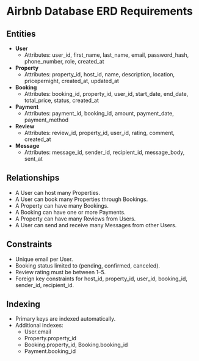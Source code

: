 # Airbnb Database ERD Requirements

## Entities
- **User**
  - Attributes: user_id, first_name, last_name, email, password_hash, phone_number, role, created_at
- **Property**
  - Attributes: property_id, host_id, name, description, location, pricepernight, created_at, updated_at
- **Booking**
  - Attributes: booking_id, property_id, user_id, start_date, end_date, total_price, status, created_at
- **Payment**
  - Attributes: payment_id, booking_id, amount, payment_date, payment_method
- **Review**
  - Attributes: review_id, property_id, user_id, rating, comment, created_at
- **Message**
  - Attributes: message_id, sender_id, recipient_id, message_body, sent_at

## Relationships
- A User can host many Properties.
- A User can book many Properties through Bookings.
- A Property can have many Bookings.
- A Booking can have one or more Payments.
- A Property can have many Reviews from Users.
- A User can send and receive many Messages from other Users.

## Constraints
- Unique email per User.
- Booking status limited to (pending, confirmed, canceled).
- Review rating must be between 1–5.
- Foreign key constraints for host_id, property_id, user_id, booking_id, sender_id, recipient_id.

## Indexing
- Primary keys are indexed automatically.
- Additional indexes:
  - User.email
  - Property.property_id
  - Booking.property_id, Booking.booking_id
  - Payment.booking_id
